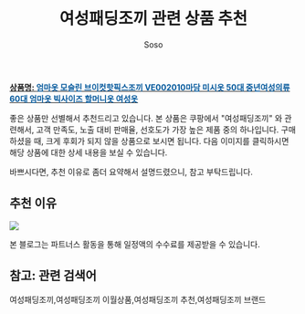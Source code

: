 ﻿---
layout: post
title:  "여성패딩조끼 관련 상품 추천"
author: Soso
categories: [ 디저털/가전 ]
tags: [여성패딩조끼,여성패딩조끼 이월상품,여성패딩조끼 추천,여성패딩조끼 브랜드]
image: https://ads-partners.coupang.com/image1/zaP1RSySa7qRo5eGzR-aO5AfYglOX-OMq7Yi3uOTrM_Xcr0hOFUcA6QCItQ7RcLvz3Tlpbol6kv6tCxIlG60FWTIkgWcSR6SIKDA0F6pPhN6h06gJjIs7r-XMYuV8DUCtPUuG3h4cVz6SueSbKctonR1agbdiJRXioKz9vJxF1zd9BCroVxg0PRVyI3_nEP7Ca0R8Dain7KhVrA8iemfKILkxGWoCyYg2v2eHNnq2RiOMqtvPn-76NM4RDllHtwt7gvOKJFhz-RZlG8zYYPbys4iVJdKummKLnc4wF-ZhzJUApCRaOw= 
description: "쿠팡에서 여성패딩조끼 관련 상품으로 가장 고객 선호도가 높은 제품 중 하나입니다."
---

<a href="https://link.coupang.com/re/AFFSDP?lptag=AF5673682&pageKey=2262852083&itemId=3878370198&vendorItemId=87356654010&traceid=V0-153-570c89b8a0b908cd&clickBeacon=BRNWvd3I21edQiRPV0fEbYu1f2YymWCfHopC%2Fexv143sKqyRL6QlRi4BEiznpW0sW3yN5Elm%2FMIVimbPS2c%2F1i70Yz%2BKJ3ozEQePeUEpnWNdP%2BK%2Fpkl01nfQ1oXptMQxylupWzqosVLiW%2FVbHKEmYd4g69le2%2FRm%2BPEFjcFkWX75cPT3joLsFBUgg%2FYcz2FLkkwGZVZ5IdIvFSBopugHjAb647OxEXBCF3h5iy2DExa64GgOI3zInWk%2F5hQiFaupR48tltWHeK%2FFLllqjPD%2BHl5kVqVtjc8962lQNc5R6RfJIKJ8CJhXoPg2RMBYZcspOFssRJbwWGctTkiR2rcc3eHcXMJ40xVuzsZ%2Fqu7nlgo0edDBRnj0SSKf5z5uKLcYBxPQwWxYV3CJkb%2BI5iMtA7SNVECBIMGN8QvvBz%2Br5pFiUvQBlD0d3dsVczpTQjVa%2FIIi%2BCVW%2FVYAUW1JVlhSRnoJ4Ja5kLOWhTa1uw8xnW8v16ilVTnq9Z2Exxy6LmvDbp5MAwZupw0jF3Hw1lwA6t6dPnFkk3NRQjdbw0aOrVOqgMPuuzxOwnPDzqKwnnrxq2C9z8F5VEnUcOVkEm3nmjhWPM5AciyfUpfyLWVqO0r2r8C3ds1BWSzhm4y5uMwEvYa6ygj0Scy1iZyhUHNKhdAGKf9ZXCJCYU%2Fq%2FS4cituFHc8tY%2FSO4pwbe3l700iNhG6u17oedpc5zMuV%2B9eibA3y9i8HHMWJVs%2FUanv1XLMt8dvkblbLsFGu3MFo3gAga7%2FVoeac9Juu4hvd6IzaQEuYQnjQv90dUpSb4KsdtUVC1OxuRlJmzr%2BL4%2FQATeNj%2BdtEDT7bbcMo8eltMzBpeXT6T%2F2P1kWolmMwzFX3MgeBzq4Cwcc6kXX%2FqQVtpoWP&requestid=20231116174527390039788493&token=31850C%7CMIXED"><b>상품명: <font color='#01579B'>엄마옷 모슬린 브이컷핫픽스조끼 VE002010마담 미시옷 50대 중년여성의류 60대 엄마옷 빅사이즈 할머니옷 여성옷</font></b></a>

좋은 상품만 선별해서 추천드리고 있습니다.
본 상품은 쿠팡에서 "여성패딩조끼" 와 관련해서, 고객 만족도, 노출 대비 판매율, 선호도가 가장 높은 제품 중의 하나입니다.
구매하셨을 때, 크게 후회가 되지 않을 상품으로 보시면 됩니다. 
다음 이미지를 클릭하시면 해당 상품에 대한 상세 내용을 보실 수 있습니다.

바쁘시다면, 추천 이유로 좀더 요약해서 설명드렸으니, 참고 부탁드립니다.

## 추천 이유 

<a href="https://link.coupang.com/re/AFFSDP?lptag=AF5673682&pageKey=2262852083&itemId=3878370198&vendorItemId=87356654010&traceid=V0-153-570c89b8a0b908cd&clickBeacon=BRNWvd3I21edQiRPV0fEbYu1f2YymWCfHopC%2Fexv143sKqyRL6QlRi4BEiznpW0sW3yN5Elm%2FMIVimbPS2c%2F1i70Yz%2BKJ3ozEQePeUEpnWNdP%2BK%2Fpkl01nfQ1oXptMQxylupWzqosVLiW%2FVbHKEmYd4g69le2%2FRm%2BPEFjcFkWX75cPT3joLsFBUgg%2FYcz2FLkkwGZVZ5IdIvFSBopugHjAb647OxEXBCF3h5iy2DExa64GgOI3zInWk%2F5hQiFaupR48tltWHeK%2FFLllqjPD%2BHl5kVqVtjc8962lQNc5R6RfJIKJ8CJhXoPg2RMBYZcspOFssRJbwWGctTkiR2rcc3eHcXMJ40xVuzsZ%2Fqu7nlgo0edDBRnj0SSKf5z5uKLcYBxPQwWxYV3CJkb%2BI5iMtA7SNVECBIMGN8QvvBz%2Br5pFiUvQBlD0d3dsVczpTQjVa%2FIIi%2BCVW%2FVYAUW1JVlhSRnoJ4Ja5kLOWhTa1uw8xnW8v16ilVTnq9Z2Exxy6LmvDbp5MAwZupw0jF3Hw1lwA6t6dPnFkk3NRQjdbw0aOrVOqgMPuuzxOwnPDzqKwnnrxq2C9z8F5VEnUcOVkEm3nmjhWPM5AciyfUpfyLWVqO0r2r8C3ds1BWSzhm4y5uMwEvYa6ygj0Scy1iZyhUHNKhdAGKf9ZXCJCYU%2Fq%2FS4cituFHc8tY%2FSO4pwbe3l700iNhG6u17oedpc5zMuV%2B9eibA3y9i8HHMWJVs%2FUanv1XLMt8dvkblbLsFGu3MFo3gAga7%2FVoeac9Juu4hvd6IzaQEuYQnjQv90dUpSb4KsdtUVC1OxuRlJmzr%2BL4%2FQATeNj%2BdtEDT7bbcMo8eltMzBpeXT6T%2F2P1kWolmMwzFX3MgeBzq4Cwcc6kXX%2FqQVtpoWP&requestid=20231116174527390039788493&token=31850C%7CMIXED"><img src="http://image1.coupangcdn.com/image/vendor_inventory/8810/da719d0f6267173c345052cafb6c19ce2080ffcfada0186284f86c37fef8.jpg"></a> 

본 블로그는 파트너스 활동을 통해 일정액의 수수료를 제공받을 수 있습니다.

## 참고: 관련 검색어    
여성패딩조끼,여성패딩조끼 이월상품,여성패딩조끼 추천,여성패딩조끼 브랜드